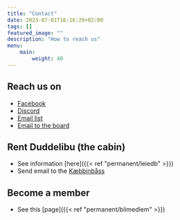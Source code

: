```yaml
---
title: "Contact"
date: 2023-07-01T16:16:29+02:00
tags: []
featured_image: ""
description: "How to reach us"
menu:
    main:
        weight: 40
---
```


## Reach us on

- [Facebook](https://www.facebook.com/studentspeider)
- [Discord](https://discord.gg/hFsm2v44ck)
- [Email list](https://groups.google.com/a/tssg.no/d/forum/tssg/join)
- [Email to the board](mailto:styret@tssg.no)

## Rent Duddelibu (the cabin)

- See information [here]({{< ref "permanent/leiedb" >}})
- Send email to the [Kæbbinbåss](mailto:duddelibu@tssg.no)

## Become a member

- See this [page]({{< ref "permanent/blimedlem" >}})
